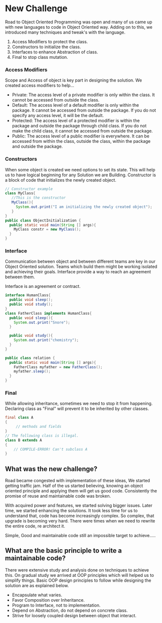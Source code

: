 # New Challenge

Road to Object Oriented Programming was open and many of us came up with new languages to code in Object Oriented way. Adding on to this, we introduced many techniques and tweak's with the language.

  1) Access Modifiers to protect the class.
  2) Constructors to initialize the class.
  3) Interfaces to enhance Abstraction of class.
  4) Final to stop class mutation.

### Access Modifiers

Scope and Access of object is key part in designing the solution. We created access modifiers to help...

* Private: The access level of a private modifier is only within the class. It cannot be accessed from outside the class.
* Default: The access level of a default modifier is only within the package. It cannot be accessed from outside the package. If you do not specify any access level, it will be the default.
* Protected: The access level of a protected modifier is within the package and outside the package through child class. If you do not make the child class, it cannot be accessed from outside the package.
* Public: The access level of a public modifier is everywhere. It can be accessed from within the class, outside the class, within the package and outside the package.

### Constructors

When some object is created we need options to set its state. This will help us to have logical beginning for any Solution we are Building. Constructor is a block of code that initializes the newly created object.

```java
// Constructor example
class MyClass{
   //This is the constructor
   MyClass(){
     System.out.print("I am initializing the newly created object");
   }
}
public class ObjectInitialization {
  public static void main(String [] args){
    MyClass constr = new MyClass();
  }
}
```

### Interface

Communication between object and between different teams are key in our Object Oriented solution. Teams which build them might be working isolated and achieving their goals. Interface provide a way to reach an agreement between them.

Interface is an agreement or contract.

```java
interface HumanClass{
  public void sleep();
  public void study();
}
class FatherClass implements HumanClass{
  public void sleep(){
    System.out.print("Snore");
  }

  public void study(){
    System.out.print("chemistry");
  }
}

public class relation {
  public static void main(String [] args){
    FatherClass myfather = new FatherClass();
    myfather.sleep();
  }
}
```

### Final

While allowing inheritance, sometimes we need to stop it from happening. Declaring class as "Final" will prevent it to be inherited by other classes.

```java
final class A
{
     // methods and fields
}
// The following class is illegal.
class B extends A
{
    // COMPILE-ERROR! Can't subclass A
}
```

## What was the new challenge?

Road became congested with implementation of these ideas, We started getting traffic jam. Half of the us started believing, knowing an object oriented principle and applying them will get us good code. Consistently the promise of reuse and maintainable code was broken.

With acquired power and features, we started solving bigger issues. Later time, we started enhancing the solutions. It took less time for us to understand that, code has become increasingly complex. So complex, that upgrade is becoming very hard. There were times when we need to rewrite the entire code, re architect it.

Simple, Good and maintainable code still an impossible target to achieve.....

## What are the basic principle to write a maintainable code?

There were extensive study and analysis done on techniques to achieve this. On gradual study we arrived at OOP principles which will helped us to simplify things. Basic OOP design principles to follow while designing the solution are as explained below.

* Encapsulate what varies.
* Favor Composition over Inheritance.
* Program to Interface, not to implementation.
* Depend on Abstraction, do not depend on concrete class.
* Strive for loosely coupled design between object that interact.
